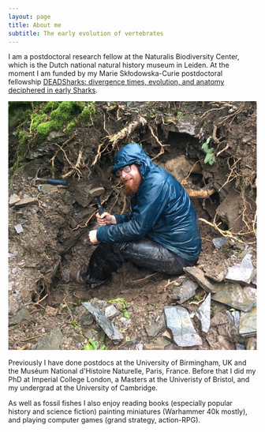 ```yaml
---
layout: page
title: About me
subtitle: The early evolution of vertebrates
---
```

I am a postdoctoral research fellow at the Naturalis Biodiversity Center, which is the Dutch national natural history museum in Leiden. At the moment I am funded by my Marie Skłodowska-Curie postdoctoral fellowship [DEADSharks: divergence times, evolution, and anatomy deciphered in early Sharks](https://cordis.europa.eu/project/id/101062426). 

![Me](/assets/img/Goblin_hole.jpg)

Previously I have done postdocs at the University of Birmingham, UK and the Muséum National d'Histoire Naturelle, Paris, France. Before that I did my PhD at Imperial College London, a Masters at the Univeristy of Bristol, and my undergrad at the University of Cambridge.

As well as fossil fishes I also enjoy reading books (especially popular history and science fiction) painting miniatures (Warhammer 40k mostly), and playing computer games (grand strategy, action-RPG).

